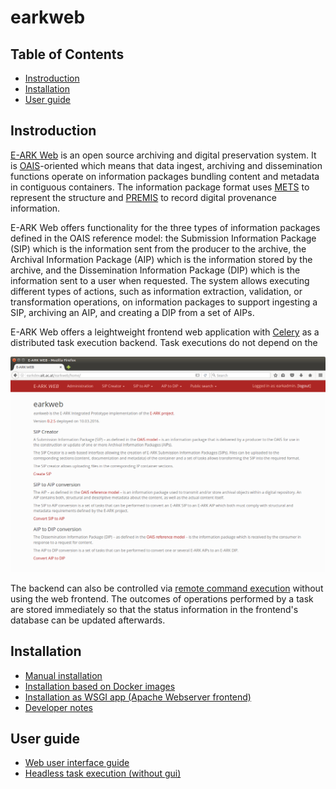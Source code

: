 # earkweb

## Table of Contents

- [Instroduction](#instroduction)
- [Installation](#installation)
- [User guide](#user-guide)

## Instroduction

[E-ARK Web](https://github.com/eark-project/earkweb) is an open source archiving and digital preservation system. It is 
[OAIS](http://public.ccsds.org/publications/archive/650x0m2.pdf)-oriented which means that data ingest, archiving and dissemination functions operate on information packages 
bundling content and metadata in contiguous containers. The information package format uses [METS](http://www.loc.gov/standards/mets/) to represent the structure and 
[PREMIS](http://www.loc.gov/standards/premis/) to record digital provenance information. 

E-ARK Web offers functionality for the three types of information packages defined in the OAIS reference model: the Submission Information Package (SIP) which is the information 
sent from the producer to the archive, the Archival Information Package (AIP) which is the information stored by the archive, and the Dissemination Information Package (DIP) which 
is the information sent to a user when requested. The system allows executing different types of actions, such as information extraction, validation, or transformation operations, 
on information packages to support ingesting a SIP, archiving an AIP, and creating a DIP from a set of AIPs.

E-ARK Web offers a leightweight frontend web application with [Celery](http://www.celeryproject.org) as a distributed task execution backend. Task executions do not depend on the


![earkweb home](./docs/img/earkweb_home.png)

The backend can also be controlled via [remote command execution](./docs/user_guide_remotetask.md) without using the web frontend. The outcomes of operations performed by a task 
are stored immediately so that the status information in the frontend's database can be updated afterwards. 
 


## Installation

* [Manual installation](./docs/install_manual.md) 
* [Installation based on Docker images](./docs/install_docker.md)
* [Installation as WSGI app (Apache Webserver frontend)](./docs/install_wsgi.md)
* [Developer notes](./docs/developer_notes.md)

## User guide

* [Web user interface guide](./docs/user_guide_webui.md)
* [Headless task execution (without gui)](./docs/user_guide_remotetask.md)
